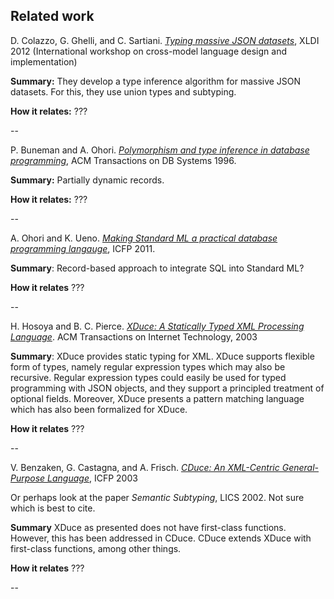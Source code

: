 Related work
------------


D. Colazzo, G. Ghelli, and C. Sartiani. _[Typing massive JSON datasets](http://workshops.inf.ed.ac.uk/xldi2012/colazzo_xldi.pdf)_, XLDI 2012
(International workshop on cross-model language design and implementation)

**Summary:** They develop a type inference algorithm for massive JSON datasets.
For this, they use union types and subtyping.

**How it relates:** ???

--

P. Buneman and A. Ohori. _[Polymorphism and type inference in database
programming](http://dl.acm.org/citation.cfm?id=227609)_, ACM Transactions on DB
Systems 1996.

**Summary:** Partially dynamic records.

**How it relates:** ???

--

A. Ohori and  K. Ueno. _[Making Standard ML a practical database programming
langauge](http://www.pllab.riec.tohoku.ac.jp/papers/icfp2011OhoriUenoAuthorVersion.pdf)_,
ICFP 2011.

**Summary**: Record-based approach to integrate SQL into Standard ML?

**How it relates** ???

--

H. Hosoya and B. C. Pierce. _[XDuce: A Statically Typed XML Processing
Language](http://dl.acm.org/citation.cfm?id=767195)_. ACM Transactions on
Internet Technology, 2003

**Summary**: XDuce provides static typing for XML. XDuce supports flexible form
of types, namely regular expression types which may also be recursive. Regular
expression types could easily be used for typed programming with JSON objects,
and they support a principled treatment of optional fields. Moreover, XDuce
presents a pattern matching language which has also been formalized for XDuce.

**How it relates** ???

--

V. Benzaken, G. Castagna, and A. Frisch. _[CDuce: An XML-Centric General-Purpose Language](http://www.cduce.org/papers/cduce-design.ps.gz)_, ICFP 2003

Or perhaps look at the paper _Semantic Subtyping_, LICS 2002. Not sure which is
best to cite.

**Summary** XDuce as presented does not have first-class functions. However, this has been
addressed in CDuce. CDuce extends XDuce with first-class functions, among other
things.

**How it relates** ???

--